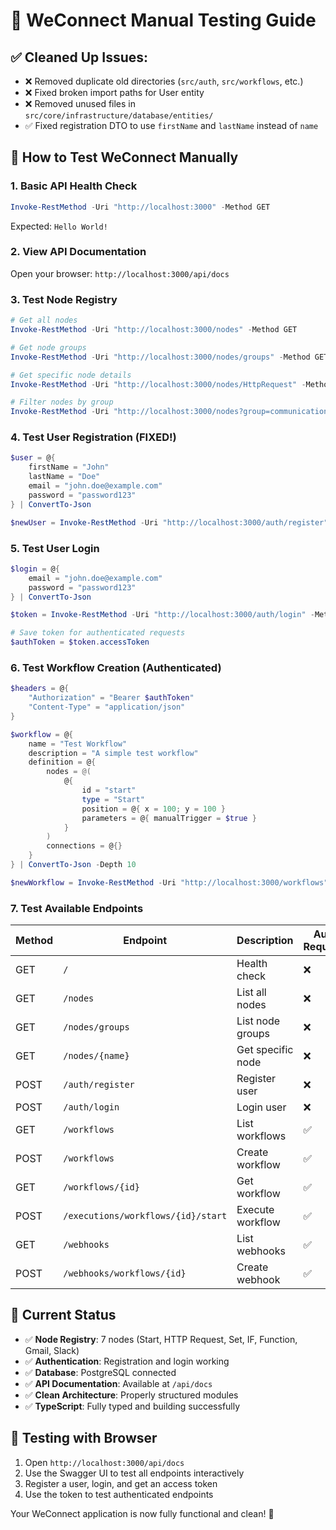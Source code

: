 # 🧪 WeConnect Manual Testing Guide

## ✅ **Cleaned Up Issues:**
- ❌ Removed duplicate old directories (`src/auth`, `src/workflows`, etc.)
- ❌ Fixed broken import paths for User entity
- ❌ Removed unused files in `src/core/infrastructure/database/entities/`
- ✅ Fixed registration DTO to use `firstName` and `lastName` instead of `name`

## 🚀 **How to Test WeConnect Manually**

### **1. Basic API Health Check**
```powershell
Invoke-RestMethod -Uri "http://localhost:3000" -Method GET
```
Expected: `Hello World!`

### **2. View API Documentation**
Open your browser: `http://localhost:3000/api/docs`

### **3. Test Node Registry**
```powershell
# Get all nodes
Invoke-RestMethod -Uri "http://localhost:3000/nodes" -Method GET

# Get node groups  
Invoke-RestMethod -Uri "http://localhost:3000/nodes/groups" -Method GET

# Get specific node details
Invoke-RestMethod -Uri "http://localhost:3000/nodes/HttpRequest" -Method GET

# Filter nodes by group
Invoke-RestMethod -Uri "http://localhost:3000/nodes?group=communication" -Method GET
```

### **4. Test User Registration (FIXED!)**
```powershell
$user = @{ 
    firstName = "John"
    lastName = "Doe" 
    email = "john.doe@example.com"
    password = "password123" 
} | ConvertTo-Json

$newUser = Invoke-RestMethod -Uri "http://localhost:3000/auth/register" -Method POST -Body $user -ContentType "application/json"
```

### **5. Test User Login**
```powershell
$login = @{ 
    email = "john.doe@example.com"
    password = "password123" 
} | ConvertTo-Json

$token = Invoke-RestMethod -Uri "http://localhost:3000/auth/login" -Method POST -Body $login -ContentType "application/json"

# Save token for authenticated requests
$authToken = $token.accessToken
```

### **6. Test Workflow Creation (Authenticated)**
```powershell
$headers = @{ 
    "Authorization" = "Bearer $authToken"
    "Content-Type" = "application/json" 
}

$workflow = @{
    name = "Test Workflow"
    description = "A simple test workflow"
    definition = @{
        nodes = @(
            @{
                id = "start"
                type = "Start"
                position = @{ x = 100; y = 100 }
                parameters = @{ manualTrigger = $true }
            }
        )
        connections = @{}
    }
} | ConvertTo-Json -Depth 10

$newWorkflow = Invoke-RestMethod -Uri "http://localhost:3000/workflows" -Method POST -Body $workflow -Headers $headers
```

### **7. Test Available Endpoints**

| Method | Endpoint | Description | Auth Required |
|--------|----------|-------------|---------------|
| GET | `/` | Health check | ❌ |
| GET | `/nodes` | List all nodes | ❌ |
| GET | `/nodes/groups` | List node groups | ❌ |
| GET | `/nodes/{name}` | Get specific node | ❌ |
| POST | `/auth/register` | Register user | ❌ |
| POST | `/auth/login` | Login user | ❌ |
| GET | `/workflows` | List workflows | ✅ |
| POST | `/workflows` | Create workflow | ✅ |
| GET | `/workflows/{id}` | Get workflow | ✅ |
| POST | `/executions/workflows/{id}/start` | Execute workflow | ✅ |
| GET | `/webhooks` | List webhooks | ✅ |
| POST | `/webhooks/workflows/{id}` | Create webhook | ✅ |

## 🎯 **Current Status**
- ✅ **Node Registry**: 7 nodes (Start, HTTP Request, Set, IF, Function, Gmail, Slack)
- ✅ **Authentication**: Registration and login working
- ✅ **Database**: PostgreSQL connected
- ✅ **API Documentation**: Available at `/api/docs`
- ✅ **Clean Architecture**: Properly structured modules
- ✅ **TypeScript**: Fully typed and building successfully

## 🧪 **Testing with Browser**
1. Open `http://localhost:3000/api/docs`
2. Use the Swagger UI to test all endpoints interactively
3. Register a user, login, and get an access token
4. Use the token to test authenticated endpoints

Your WeConnect application is now fully functional and clean! 🎉
